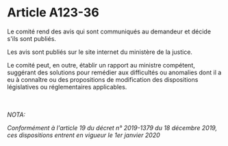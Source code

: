 # Article A123-36

<p> 					Le comité rend des avis qui sont communiqués au demandeur et décide s'ils sont publiés.</p><p>Les avis sont publiés sur le site internet du ministère de la justice.</p><p>Le comité peut, en outre, établir un rapport au ministre compétent, suggérant des solutions pour remédier aux difficultés ou anomalies dont il a eu à connaître ou des propositions de modification des dispositions législatives ou réglementaires applicables.<br/></p><br/><br/><i>NOTA:<p>Conformément à l'article 19 du décret n° 2019-1379 du 18 décembre 2019, ces dispositions entrent en vigueur le 1er janvier 2020</p></i>